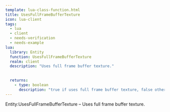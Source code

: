 ```yaml
---
template: lua-class-function.html
title: UsesFullFrameBufferTexture
icon: lua-client
tags:
  - lua
  - client
  - needs-verification
  - needs-example
lua:
  library: Entity
  function: UsesFullFrameBufferTexture
  realm: client
  description: "Uses full frame buffer texture."
  
  
  returns:
    - type: boolean
      description: "true if uses full frame buffer texture, false otherwise."
---
```


<div class="lua__search__keywords">
Entity:UsesFullFrameBufferTexture &#x2013; Uses full frame buffer texture.
</div>
